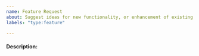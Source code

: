 ```yaml
---
name: Feature Request
about: Suggest ideas for new functionality, or enhancement of existing.
labels: "type:feature"

---
```

<!-- PLEASE ENSURE YOU REVIEW THE CONTENT OF EACH ISSUE CAREFULLY, INCLUDING SUBSEQUENT COMMENTS BY YOURSELF OR OTHERS. -->
<!-- IN PARTICULAR PLEASE ENSURE THAT SENSITIVE OR INAPPROPRIATE INFORMATION IS NOT UPLOADED -->

#### Description:
<!-- Describe your idea. Including details of the intended functionality, expected behaviour and desired inputs and outputs -->



